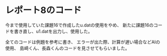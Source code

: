 # レポート8のコード
今まで使用していた課題16で作成したu.datの使用をやめ、
新たに課題16のコードを書き直し、u1.datを出力し、使用した。

全てのコードは例題を参考に書き、
エラーが出た際、計算が遅い場合などAIの使用、
島崎くん、長森くんのコードを見させてもらいました。

